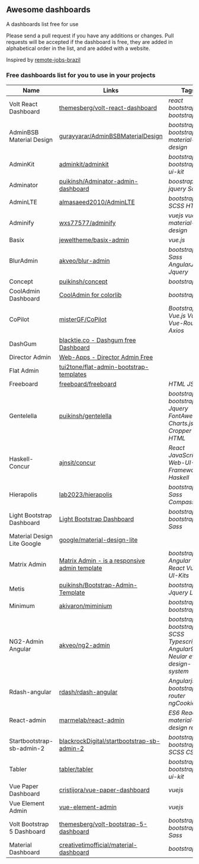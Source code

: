 ## Awesome dashboards

A dashboards list free for use

Please send a pull request if you have any additions or changes. Pull requests will be accepted if the dashboard is free, they are added in alphabetical order in the list, and are added with a website.

Inspired by [remote-jobs-brazil](https://github.com/lerrua/remote-jobs-brazil)

### Free dashboards list for you to use in your projects

Name | Links | Tags
------------ | ------- | -------
Volt React Dashboard | [themesberg/volt-react-dashboard](https://github.com/themesberg/volt-react-dashboard) | _react_ _bootstrap_ _bootstrap5_
AdminBSB Material Design | [gurayyarar/AdminBSBMaterialDesign](https://github.com/gurayyarar/AdminBSBMaterialDesign/) | _bootstrap_ _bootstrap3_ _material-design_ 
AdminKit | [adminkit/adminkit](https://github.com/adminkit/adminkit) | _bootstrap_ _bootstrap4_ _ui-kit_
Adminator | [puikinsh/Adminator-admin-dashboard](https://github.com/puikinsh/Adminator-admin-dashboard) | _boostrap_ _jquery_ _Sass_
AdminLTE | [almasaeed2010/AdminLTE](https://github.com/ColorlibHQ/AdminLTE) | _bootstrap4_ _js_ _SCSS_ _HTML_
Adminify | [wxs77577/adminify](https://github.com/topfullstack/adminify) | _vuejs_ _vuetify_ _material-design_
Basix | [jeweltheme/basix-admin](https://github.com/jeweltheme/basix-admin) | _vue.js_
BlurAdmin | [akveo/blur-admin](https://github.com/akveo/blur-admin) | _bootstrap_ _Sass_ _AngularJS_ _Jquery_
Concept | [puikinsh/concept](https://github.com/puikinsh/concept) | _bootstrap_
CoolAdmin Dashboard | [CoolAdmin for colorlib](https://github.com/puikinsh/CoolAdmin) | _bootstrap_
CoPilot | [misterGF/CoPilot](https://github.com/misterGF/CoPilot) | _Bootstrap3_ _Vue.js_ _Vuex_ _Vue-Router_ _Axios_
DashGum | [blacktie.co - Dashgum free Dashboard](http://blacktie.co/2014/07/dashgum-free-dashboard/) |
Director Admin | [Web-Apps - Director Admin Free](http://ww12.web-apps.ninja/) |
Flat Admin | [tui2tone/flat-admin-bootstrap-templates](https://github.com/tui2tone/flat-admin-bootstrap-templates) |
Freeboard | [freeboard/freeboard](https://github.com/Freeboard/freeboard) | _HTML_ _JSON_ 
Gentelella | [puikinsh/gentelella](https://github.com/ColorlibHQ/gentelella) | _bootstrap_ _bootstrap4_ _Jquery_ _FontAwesome_ _Charts.js_ _Cropper_ _HTML_
Haskell-Concur | [ajnsit/concur](https://github.com/ajnsit/concur) | _React_ _JavaScript_ _Web-UI-Framework_ _Haskell_ 
Hierapolis | [lab2023/hierapolis](https://github.com/lab2023/hierapolis) | _bootstrap3_ _Sass_ _Compass_
Light Bootstrap Dashboard |[Light Bootstrap Dashboard](https://www.creative-tim.com/product/light-bootstrap-dashboard) | _bootstrap_ _bootstrap4_ _Sass_ 
Material Design Lite Google | [google/material-design-lite](https://github.com/google/material-design-lite/tree/master/templates/dashboard) |
Matrix Admin | [Matrix Admin - is a responsive admin template](https://www.wrappixel.com/) | _bootstrap_ _Angular_ _React_ _Vuejs_ _UI-Kits_
Metis | [puikinsh/Bootstrap-Admin-Template](https://github.com/puikinsh/Bootstrap-Admin-Template) | _bootstrap_ _Jquery_ _LESS_
Minimum | [akivaron/miminium](https://github.com/akivaron/miminium)| _bootstrap_ _bootstrap3_ 
NG2-Admin Angular | [akveo/ng2-admin](https://github.com/akveo/ngx-admin) | _bootstrap_ _bootstrap4_ _SCSS_ _Typescript_  _Angular9_ _Neular_ _eva-design-system_
Rdash-angular | [rdash/rdash-angular](https://github.com/invertase/rdash-angular) | _Angularjs_ _ui-bootstrap_ _ui-router_ _ngCookies_
React-admin | [marmelab/react-admin](https://github.com/marmelab/react-admin) | _ES6_ _React_ _material-design_ _redux_
Startbootstrap-sb-admin-2 | [blackrockDigital/startbootstrap-sb-admin-2](https://github.com/BlackrockDigital/startbootstrap-sb-admin-2) | _bootstrap_ _bootstrap3_ _SCSS_ _CSS_ 
Tabler | [tabler/tabler](https://github.com/tabler/tabler) | _bootstrap_ _bootstrap4_ _ui-kit_
Vue Paper Dashboard | [cristijora/vue-paper-dashboard](https://github.com/cristijora/vue-paper-dashboard) | _vuejs_
Vue Element Admin | [vue-element-admin](https://github.com/PanJiaChen/vue-element-admin) | _vuejs_
Volt Bootstrap 5 Dashboard | [themesberg/volt-bootstrap-5-dashboard](https://github.com/themesberg/volt-bootstrap-5-dashboard) | _bootstrap_ _bootstrap5_ _Sass_
Material Dashboard | [creativetimofficial/material-dashboard](https://github.com/creativetimofficial/material-dashboard) | _bootstrap_
